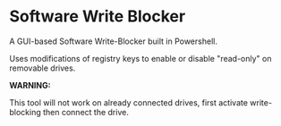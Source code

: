 # Software Write Blocker
A GUI-based Software Write-Blocker built in Powershell.

Uses modifications of registry keys to enable or disable "read-only" on removable drives.

**WARNING:**

This tool will not work on already connected drives, first activate write-blocking then connect the drive.
